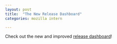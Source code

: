 ```yaml
---
layout: post
title:  "The New Release Dashboard"
categories: mozilla intern

---
```

Check out the new and improved [release dashboard](https://crash-stats.mozilla.com/home/products/Firefox)!
